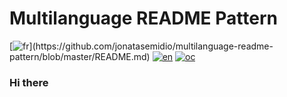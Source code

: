 # Multilanguage README Pattern
[![fr](https://fr.wikipedia.org/wiki/Drapeau_de_la_France#/media/Fichier:Flag_of_France_(1794%E2%80%931815,_1830%E2%80%931974).svg)](https://github.com/jonatasemidio/multilanguage-readme-pattern/blob/master/README.md)
[![en](https://img.shields.io/badge/lang-pt--br-green.svg)](https://github.com/jonatasemidio/multilanguage-readme-pattern/blob/master/README.pt-br.md)
[![oc](https://img.shields.io/badge/lang-es-yellow.svg)](https://github.com/jonatasemidio/multilanguage-readme-pattern/blob/master/README.es.md)

### Hi there

<!--
**Septimania/septimania** is a ✨ _special_ ✨ repository because its `README.md` (this file) appears on your GitHub profile.

Here are some ideas to get you started:

- 🔭 I’m currently working on ...
- 🌱 I’m currently learning ...
- 👯 I’m looking to collaborate on ...
- 🤔 I’m looking for help with ...
- 💬 Ask me about ...
- 📫 How to reach me: ...
- 😄 Pronouns: ...
- ⚡ Fun fact: ...
-->
